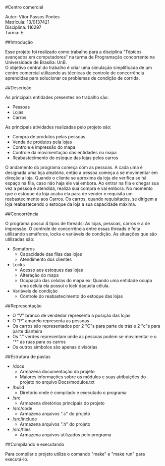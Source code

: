 #Centro comercial

Autor: Vítor Passos Pontes  
Matrícula: 13/0137421  
Disciplina: 116297  
Turma: E  

##Introdução

Esse projeto foi realizado como trabalho para a disciplina "Tópicos avançados em computadores" na turma de Programação concorrente na Universidade de Brasilia: UnB.  
O objetivo central do trabalho é criar uma simulação simplificada de um centro
comercial utilizando as técnicas de controle de concorrência aprendidas para solucionar os problemas de condição de corrida.

##Descrição

As principais entidades presentes no trabalho são:

- Pessoas
- Lojas
- Carros

As principais atividades realizadas pelo projeto são:

- Compra de produtos pelas pessoas
- Venda de produtos pela lojas
- Controle e impressão do mapa
- Controle da movimentação das entidades no mapa
- Reabastecimento do estoque das lojas pelos carros

O andamento do programa começa com as pessoas. A cada uma é designada uma loja aleatória, então a pessoa começa a se movimentar em direção a loja. Quando o cliente se aproxima da loja ele verifica se há espaço na fila, caso não haja ele vai embora. 
Ao entrar na fila e chegar sua vez a pessoa é atendida, realiza sua compra e vai embora. No momento que o estoque da loja acaba ela para de vender e requisita um reabastecimento aos Carros.
Os carros, quando requisitados, se dirigem a loja reabastecendo o estoque da loja a sua capacidade máxima.

##Concorrência

O programa possui 4 tipos de threads: As lojas, pessoas, carros e a de impressão.
O controle de concorrência entre essas threads é feita utilizando semáforos, locks e variáveis de condição. As situações que são utilizadas são:

- Semáforos
    + Capacidade das filas das lojas
    + Atendimento dos clientes
- Locks
    + Acesso aos estoques das lojas
    + Alteração do mapa 
    + Ocupação das celulas do mapa ex: Quando uma entidade ocupa uma celula ela possui o lock daquela célula.
- Variáveis de condição
    + Controle do reabastecimento do estoque das lojas

##Representação

- O "V" branco de vendedor representa a posição das lojas
- O "P" amarelo representa as pessoas
- Os carros são representados por 2 "C"s para parte de trás e 2 "c"s para parte dianteira
- Os "." verdes representam onde as pessoas podem se movimentar e o "*" as ruas para os carros
- Os outros símbolos são apenas divisórias

##Estrutura de pastas

- /docs
    + Armazena documentação do projeto
    + Maiores informações sobre os módulos e suas atribuições do projeto no arquivo Docs/modulos.txt
- /build
    + Diretório onde é compilado e executado o programa
- /src
    + Armazena diretórios principais do projeto
- /src/code
    + Armazena arquivos ".c" do projeto
- /src/include
    + Armazena arquivos ".h" do projeto
- /src/files
    + Armazena arquivos utilizados pelo programa

##Compilando e executando

Para compilar o projeto utilize o comando "make" e "make run" para executá-lo.